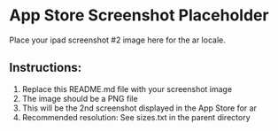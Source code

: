 # App Store Screenshot Placeholder

Place your ipad screenshot #2 image here for the ar locale.

## Instructions:
1. Replace this README.md file with your screenshot image
2. The image should be a PNG file
3. This will be the 2nd screenshot displayed in the App Store for ar
4. Recommended resolution: See sizes.txt in the parent directory
